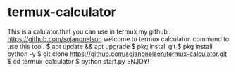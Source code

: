 # termux-calculator
This is a calulator.that you can use in termux
my github : https://github.com/sojanonelson
welcome to termux calculator.
command to use this tool.
$ apt update && apt upgrade
$ pkg install git
$ pkg install python -y
$ git clone https://github.com/sojanonelson/termux-calculator.git
$ cd termux-calculator
$ python start.py
ENJOY!

                                                                                                                                                  
                                                                                                                                                  
                                                                                                                                                  
                                                                                                                                                  
                                                                                                                                                  
                                                                                                                                                  
